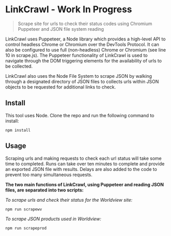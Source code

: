 
# LinkCrawl - Work In Progress

> Scrape site for urls to check their status codes using Chromium Puppeteer and JSON file system reading


LinkCrawl uses Puppeteer, a Node library which provides a high-level API to control headless Chrome or Chromium over the DevTools Protocol. It can also be configured to use full (non-headless) Chrome or Chromium (see line 10 in scrape.js). The Puppeteer functionality of LinkCrawl is used to navigate through the DOM triggering elements for the availability of urls to be collected.

LinkCrawl also uses the Node File System to scrape JSON by walking through a designated directory of JSON files to collects urls within JSON objects to be requested for additional links to check.


## Install

This tool uses Node. Clone the repo and run the following command to install:
```
npm install
```


## Usage

Scraping urls and making requests to check each url status will take some time to completed. Runs can take over ten minutes to complete and provide an exported JSON file with results. Delays are also added to the code to prevent too many simultaneous requests.  

**The two main functions of LinkCrawl, using Puppeteer and reading JSON files, are separated into two scripts:**

*To scrape urls and check their status for the Worldview site:*

```
npm run scrapewv
```

*To scrape JSON products used in Worldview:*

```
npm run scrapeprod
```
